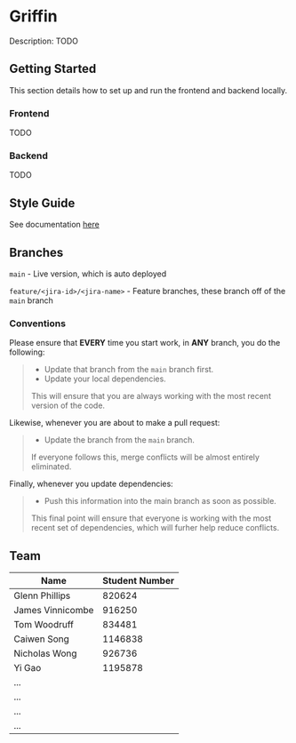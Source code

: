 # Griffin

Description: TODO

## Getting Started

This section details how to set up and run the frontend and backend locally.

### Frontend

TODO

### Backend

TODO

## Style Guide

See documentation [here](https://confluence.cis.unimelb.edu.au:8443/display/SWEN900132022TZ/Coding+Standards)

## Branches

`main` - Live version, which is auto deployed

`feature/<jira-id>/<jira-name>` - Feature branches,
these branch off of the `main` branch

### Conventions
Please ensure that **EVERY** time you start work, in **ANY** branch, you do the following:
> - Update that branch from the `main` branch first.
> - Update your local dependencies.
>
> This will ensure that you are always working with the most recent version of the code.

Likewise, whenever you are about to make a pull request:
> - Update the branch from the `main` branch.
> 
> If everyone follows this, merge conflicts will be almost entirely eliminated.

Finally, whenever you update dependencies:
> - Push this information into the main branch as soon as possible.
> 
> This final point will ensure that everyone is working with the most recent set of dependencies, 
which will furher help reduce conflicts.

## Team

| Name             | Student Number |
|------------------|----------------|
| Glenn Phillips   | 820624         |
| James Vinnicombe | 916250         |
| Tom Woodruff     | 834481         |
| Caiwen Song      | 1146838        |
| Nicholas Wong    | 926736         |
| Yi Gao           | 1195878        |
| ...              |                |
| ...              |                |
| ...              |                |
| ...              |                |
